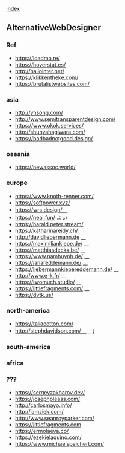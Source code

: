 [index](https://github.com/kitasenjudesign/bookmarks/blob/master/README.md)

## AlternativeWebDesigner

### Ref

* https://loadmo.re/
* https://hoverstat.es/
* http://hallointer.net/
* https://klikkentheke.com/
* https://brutalistwebsites.com/


### asia

* http://yhsong.com/
* http://www.semitransparentdesign.com/ 
* https://www.okok.services/
* http://shunyahagiwara.com/
* https://badbadnotgood.design/

### oseania

* https://newassoc.world/

### europe

* https://www.knoth-renner.com/
* https://softpower.xyz/
* https://wrs.design/　
* https://neal.fun/ よい
* https://harald.peter.stream/
* https://katharinareidy.ch/
* http://davidliebermann.de __
* https://maximiliankiepe.de/ __
* https://matthiasdeckx.be/ __
* https://www.namhuynh.de/  __
* https://janareddemann.de/ __
* https://liebermannkiepereddemann.de/ __
* http://www.e-k.fr/ __
* https://twomuch.studio/ __
* https://littlefragments.com/ __
* https://dvtk.us/



### north-america

* https://taliacotton.com/
* http://stephdavidson.com/　__ [t](https://twitter.com/stephcd)


### south-america

### africa

### ???

* https://sergeyzakharov.dev/
* https://josephpleass.com/
* http://carlosmayo.info/
* http://iamziek.com/ 
* http://www.seanroyparker.com/ 
* https://littlefragments.com 
* https://ermolaeva.co/
* https://ezekielaquino.com/
* https://www.michaelspeichert.com/


